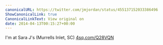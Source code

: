 ```yaml
---
canonicalURL: https://twitter.com/jmjordan/status/455137152033386496
ShowCanonicalLink: true
CanonicalLinkText: View original on
date: 2014-04-13T00:15:27+00:00
---
```

I'm at Sara J's (Murrells Inlet, SC) [4sq.com/Q28VQN](http://4sq.com/Q28VQN)